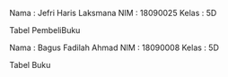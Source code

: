 Nama	: Jefri Haris Laksmana
NIM	: 18090025
Kelas	: 5D

Tabel PembeliBuku

Nama	: Bagus Fadilah Ahmad
NIM	: 18090008
Kelas	: 5D

Tabel Buku
